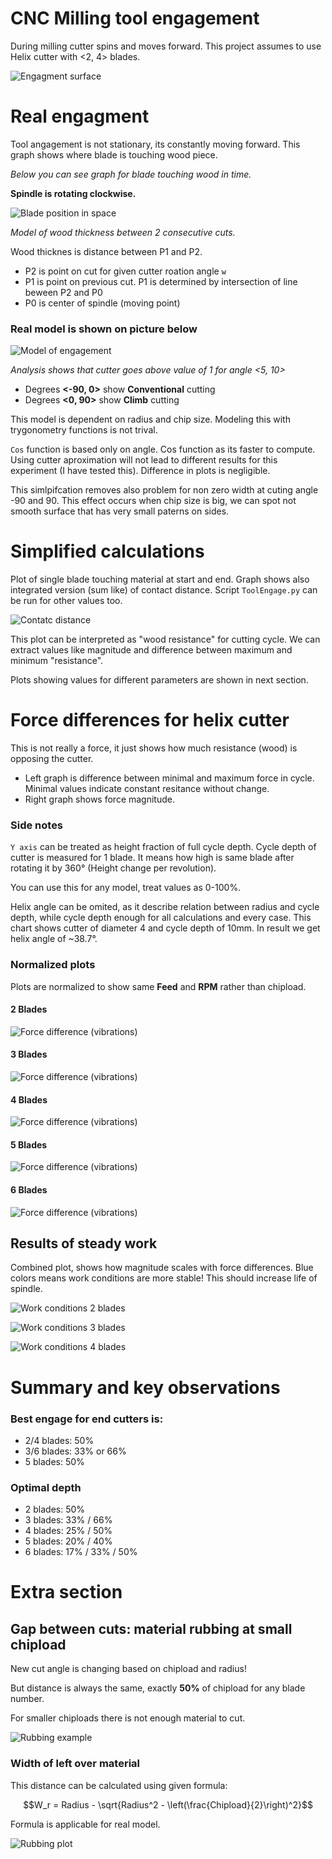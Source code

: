 # CNC Milling tool engagement
During milling cutter spins and moves forward.
This project assumes to use Helix cutter with <2, 4> blades.

![Engagment surface](Cutter.gif)

# Real engagment
Tool angagement is not stationary, its constantly moving forward. This graph shows where blade is touching wood piece.

*Below you can see graph for blade touching wood in time.*

**Spindle is rotating clockwise.**

![Blade position in space](images/CuttingComparison.png)

*Model of wood thickness between 2 consecutive cuts.*

Wood thicknes is distance between P1 and P2.
-    P2 is point on cut for given cutter roation angle `w`
-    P1 is point on previous cut.
P1 is determined by intersection of line beween P2 and P0
-   P0 is center of spindle (moving point)

### Real model is shown on picture below


![Model of engagement](images/ModelOfEngagement.png)

*Analysis shows that cutter goes above value of 1 for angle <5, 10>*

* Degrees **<-90, 0>** show **Conventional** cutting
* Degrees **<0, 90>** show **Climb** cutting 

This model is dependent on radius and chip size. Modeling this with trygonometry functions is not trival.

`Cos` function is based only on angle. Cos function as its faster to compute.
Using cutter aproximation will not lead to different results for this experiment (I have tested this). Difference in plots is negligible.

This simlpifcation removes also problem for non zero width at cuting angle -90 and 90. 
This effect occurs when chip size is big, we can spot not smooth surface that has very small paterns on sides.

# Simplified calculations

Plot of single blade touching material at start and end. Graph shows also integrated version (sum like) of contact distance. Script `ToolEngage.py` can be run for other values too.

![Contatc distance](images/CycleEngagmentPlot.png)

This plot can be interpreted as "wood resistance" for cutting cycle. We can extract values like magnitude and difference between maximum and minimum "resistance".

Plots showing values for different parameters are shown in next section.

# Force differences for helix cutter
This is not really a force, it just shows how much resistance (wood) is opposing the cutter.

* Left graph is difference between minimal and maximum force in cycle. Minimal values indicate constant resitance without change.
* Right graph shows force magnitude.

### Side notes
`Y axis` can be treated as height fraction of full cycle depth.
Cycle depth of cutter is measured for 1 blade. It means how high is same blade after rotating it by 360° (Height change per revolution).

You can use this for any model, treat values as 0-100%.

Helix angle can be omited, as it describe relation between radius and cycle depth, while cycle depth  enough for all calculations and every case.
This chart shows cutter of diameter 4 and cycle depth of 10mm.
In result we get helix angle of ~38.7°.

### Normalized plots
Plots are normalized to show same **Feed** and **RPM** rather than chipload.


#### 2 Blades
![Force difference (vibrations)](images/Resistance_2_1mm_.png)

#### 3 Blades
![Force difference (vibrations)](images/Resistance_3_1mm_.png)

#### 4 Blades
![Force difference (vibrations)](images/Resistance_4_1mm_.png)

#### 5 Blades
![Force difference (vibrations)](images/Resistance_5_1mm_.png)

#### 6 Blades
![Force difference (vibrations)](images/Resistance_6_1mm_.png)


## Results of steady work
Combined plot, shows how magnitude scales with force differences.
Blue colors means work conditions are more stable! This should increase life of spindle.

![Work conditions 2 blades](images/Resistance_2_1mm_Combined.png)

![Work conditions 3 blades](images/Resistance_3_1mm_Combined.png)

![Work conditions 4 blades](images/Resistance_4_1mm_Combined.png)

<!-- ![Work conditions 5 blades](images/Resistance_5_Combined.png) -->
<!-- ![Work conditions 6 blades](images/Resistance_6_Combined.png) -->

# Summary and key observations
### Best engage for end cutters is:
- 2/4 blades: 50%
- 3/6 blades: 33% or 66%
- 5 blades: 50%

### Optimal depth
- 2 blades: 50%
- 3 blades: 33% / 66%
- 4 blades: 25% / 50%
- 5 blades: 20% / 40%
- 6 blades: 17% / 33% / 50%

# Extra section
## Gap between cuts: material rubbing at small chipload
New cut angle is changing based on chipload and radius!

But distance is always the same, exactly **50%** of chipload for any blade number.

For smaller chiploads there is not enough material to cut.

![Rubbing example](images/RubbingExample.png)

### Width of left over material
This distance can be calculated using given formula:

$$W_r = Radius - \sqrt{Radius^2 - \left(\frac{Chipload}{2}\right)^2}$$

Formula is applicable for real model.

![Rubbing plot](images/LeftOver.png)
